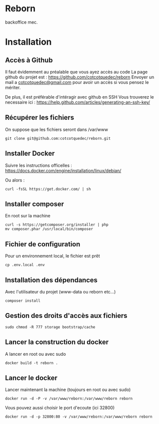 # Reborn

backoffice mec.


# Installation



## Accès à Github
Il faut évidemment au préalable que vous ayez accès au code
La page github du projet est : https://github.com/cotcotquedec/reborn
Envoyer un mail a cotcotquedec@gmail.com pour avoir un accès si vous pensez le mériter.

De plus, il est préférable d'intéragir avec github en SSH
Vous trouverez le necessaire ici : https://help.github.com/articles/generating-an-ssh-key/

## Récupérer les fichiers

On suppose que les fichiers seront dans /var/www

```
git clone git@github.com:cotcotquedec/reborn.git
```

## Installer Docker

Suivre les instructions officelles : https://docs.docker.com/engine/installation/linux/debian/

Ou alors : 
```
curl -fsSL https://get.docker.com/ | sh
```

## Installer composer

En root sur la machine
```
curl -s https://getcomposer.org/installer | php
mv composer.phar /usr/local/bin/composer
```

## Fichier de configuration

Pour un environnement local, le fichier est prêt

```
cp .env.local .env
```

## Installation des dépendances
Avec l'utilisateur du projet (www-data ou reborn etc...)
```
composer install
```

## Gestion des droits d'accès aux fichiers
```
sudo chmod -R 777 storage bootstrap/cache
```


## Lancer la construction du docker

A lancer en root ou avec sudo
```
docker build -t reborn .
```


## Lancer le docker

Lancer maintenant la machine (toujours en root ou avec sudo)
```
docker run -d -P -v /var/www/reborn:/var/www/reborn reborn
```


Vous pouvez aussi choisir le port d'ecoute (ici 32800)
```
docker run -d -p 32800:80 -v /var/www/reborn:/var/www/reborn reborn
```
